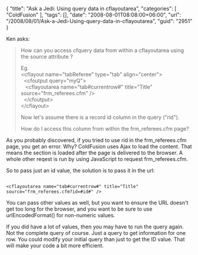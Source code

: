{
	"title": "Ask a Jedi: Using query data in cflayoutarea",
	"categories": [
		"ColdFusion"
	],
	"tags": [],
	"date": "2008-08-01T08:08:00+06:00",
	"url": "/2008/08/01/Ask-a-Jedi-Using-query-data-in-cflayoutarea",
	"guid": "2951"
}

Ken asks:

<blockquote>
<p>
How can you access cfquery data from within a cflayoutarea using the source attribute ?

Eg.<br />
&lt;cflayout name="tabReferee" type="tab" align="center"&gt;<br>
&nbsp;&nbsp;&lt;cfoutput query="myQ"&gt;<br>
&nbsp;&nbsp;&nbsp;&lt;cflayoutarea name="tab#currentrow#" title="Title" source="frm_referees.cfm" /&gt;<br>
&nbsp;&nbsp;&lt;/cfoutput&gt;<br>
&lt;/cflayout&gt;<br>

Now let's assume there is a record id column in the query ("rid").

How do I access this column from within the frm_referees.cfm page?
</p>
</blockquote>
<!--more-->
As you probably discovered, if you tried to use rid in the frm_referees.cfm page, you get an error. Why? ColdFusion uses Ajax to load the content. That means the section is loaded after the page is delivered to the browser. A whole other reqest is run by using JavaScript to request frm_referees.cfm. 

So to pass just an id value, the solution is to pass it in the url:

<code>
&lt;cflayoutarea name="tab#currentrow#" title="Title"  source="frm_referees.cfm?id=#id#" /&gt;
</code>

You can pass other values as well, but you want to ensure the URL doesn't get too long for the browser, and you want to be sure to use urlEncodedFormat() for non-numeric values.

If you did have a lot of values, then you may have to run the query again. Not the complete query of course. Just a query to get information for one row. You could modify your initial query than just to get the ID value. That will make your code a bit more efficient.